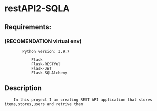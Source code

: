 # restAPI2-SQLA 


##  Requirements:
###     (RECOMENDATION virtual env)

            Python version: 3.9.7

                Flask
                Flask-RESTful
                Flask-JWT
                Flask-SQLAlchemy

##  Description
        In this proyect I am creating REST API application that stores items,stores,users and retrive them


